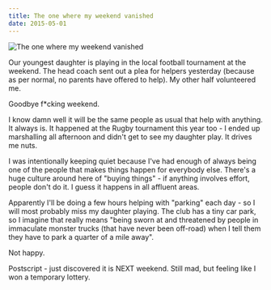 ```yaml
---
title: The one where my weekend vanished
date: 2015-05-01
---
```


![The one where my weekend vanished](https://source.unsplash.com/hopX_jpVtRM/1600x900)

Our youngest daughter is playing in the local football tournament at the weekend. The head coach sent out a plea for helpers yesterday (because as per normal, no parents have offered to help). My other half volunteered me.

Goodbye f*cking weekend.

I know damn well it will be the same people as usual that help with anything. It always is. It happened at the Rugby tournament this year too - I ended up marshalling all afternoon and didn't get to see my daughter play. It drives me nuts.

I was intentionally keeping quiet because I've had enough of always being one of the people that makes things happen for everybody else. There's a huge culture around here of "buying things" - if anything involves effort, people don't do it. I guess it happens in all affluent areas.

Apparently I'll be doing a few hours helping with "parking" each day - so I will most probably miss my daughter playing. The club has a tiny car park, so I imagine that really means "being sworn at and threatened by people in immaculate monster trucks (that have never been off-road) when I tell them they have to park a quarter of a mile away".

Not happy.

Postscript - just discovered it is NEXT weekend. Still mad, but feeling like I won a temporary lottery.